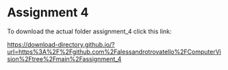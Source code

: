 # Assignment 4

To download the actual folder assignment_4 click this link:

https://download-directory.github.io/?url=https%3A%2F%2Fgithub.com%2Falessandrotrovatello%2FComputerVision%2Ftree%2Fmain%2Fassignment_4
